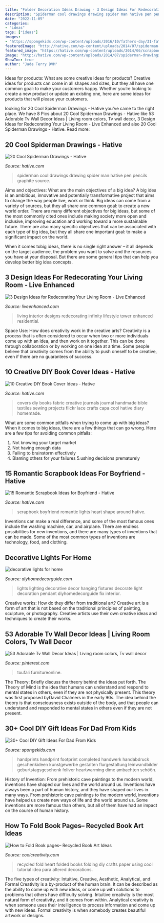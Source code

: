 ```yaml
---
title: "Folder Decoration Ideas Drawing - 3 Design Ideas For Redecorating Your Living Room"
description: "Spiderman cool drawings drawing spider man hative pen pencils graphite source"
date: "2022-11-05"
categories:
- "ideas"
tags: ["ideas"]
images:
- "https://spongekids.com/wp-content/uploads/2016/10/fathers-day/31-fathers-day-ideas.jpg"
featuredImage: "http://hative.com/wp-content/uploads/2014/07/spiderman-drawings/5-spiderman-drawings.jpg"
featured_image: "https://hative.com/wp-content/uploads/2014/06/scrapbook-ideas-for-boyfriend/4-scrapbook-ideas-for-boyfriend.jpg"
image: "http://hative.com/wp-content/uploads/2014/07/spiderman-drawings/5-spiderman-drawings.jpg"
ShowToc: true
author: "Jade Terry DVM"
---
```



Ideas for products: What are some creative ideas for products?
Creative ideas for products can come in all shapes and sizes, but they all have one common goal: to make your customers happy. Whether you’re looking to create a new product or update an existing one, here are some ideas for products that will please your customers.

	

		
looking for 20 Cool Spiderman Drawings - Hative you've came to the right place. We have 8 Pics about 20 Cool Spiderman Drawings - Hative like 53 Adorable Tv Wall Decor Ideas | Living room colors, Tv wall decor, 3 Design Ideas for Redecorating Your Living Room - Live Enhanced and also 20 Cool Spiderman Drawings - Hative. Read more:
		
    
## 20 Cool Spiderman Drawings - Hative

<img loading=lazy src="http://hative.com/wp-content/uploads/2014/07/spiderman-drawings/5-spiderman-drawings.jpg" onerror="this.onerror=null;this.src='https://tse3.mm.bing.net/th?id=OIP.uz5q7T0D5YLkFQbp4teZ2gHaKh&amp;pid=15.1';" alt="20 Cool Spiderman Drawings - Hative">

_Source: hative.com_

>spiderman cool drawings drawing spider man hative pen pencils graphite source. 

	

Aims and objectives: What are the main objectives of a big idea?
A big idea is an ambitious, innovative and potentially transformative project that aims to change the way people live, work or think. Big ideas can come from a variety of sources, but they all share one common goal: to create a new world order.
There are many different objectives for big ideas, but some of the most commonly cited ones include making society more open and inclusive, improving education and working toward a more sustainable future. There are also many specific objectives that can be associated with each type of big idea, but they all share one important goal: to make a significant impact on the world.



When it comes tobig ideas, there is no single right answer – it all depends on the target audience, the problem you want to solve and the resources you have at your disposal. But there are some general tips that can help you develop better big idea concepts.

    
## 3 Design Ideas For Redecorating Your Living Room - Live Enhanced

<img loading=lazy src="https://www.liveenhanced.com/wp-content/uploads/2019/01/Redecorating_Your_Living_Room.jpg" onerror="this.onerror=null;this.src='https://tse3.mm.bing.net/th?id=OIP.apLghhzAbB-ves8exxY0NQHaFj&amp;pid=15.1';" alt="3 Design Ideas for Redecorating Your Living Room - Live Enhanced">

_Source: liveenhanced.com_

>living interior designs redecorating infinity lifestyle tower enhanced residential. 

	

Space Use: How does creativity work in the creative arts?
Creativity is a process that is often considered to occur when two or more individuals come up with an idea, and then work on it together. This can be done through collaboration or by working on one idea at a time. Some people believe that creativity comes from the ability to push oneself to be creative, even if there are no guarantees of success.

    
## 10 Creative DIY Book Cover Ideas - Hative

<img loading=lazy src="https://hative.com/wp-content/uploads/2014/09/diy-book-cover-ideas/8-cute-book-covers-for-girls.jpg" onerror="this.onerror=null;this.src='https://tse3.mm.bing.net/th?id=OIP.bBygi3Keh8mPW5Fc2Dv8rwHaJ4&amp;pid=15.1';" alt="10 Creative DIY Book Cover Ideas - Hative">

_Source: hative.com_

>covers diy books fabric creative journals journal handmade bible textiles sewing projects flickr lace crafts capa cool hative diary homemade. 

	

What are some common pitfalls when trying to come up with big ideas?
When it comes to big ideas, there are a few things that can go wrong. Here are a few tips for avoiding common pitfalls: 
1. Not knowing your target market 
2. Not having enough data 
3. Failing to brainstorm effectively 
4. Blaming others for your failures 
5.ushing decisions prematurely 

    
## 15 Romantic Scrapbook Ideas For Boyfriend - Hative

<img loading=lazy src="https://hative.com/wp-content/uploads/2014/06/scrapbook-ideas-for-boyfriend/4-scrapbook-ideas-for-boyfriend.jpg" onerror="this.onerror=null;this.src='https://tse3.mm.bing.net/th?id=OIP.dG64a9go7AdZRZwa_bpnJgHaHa&amp;pid=15.1';" alt="15 Romantic Scrapbook Ideas for Boyfriend - Hative">

_Source: hative.com_

>scrapbook boyfriend romantic lights heart shape around hative. 

	

Inventions can make a real difference, and some of the most famous ones include the washing machine, car, and airplane. There are endless possibilities for new inventions, and there are many types of inventions that can be made. Some of the most common types of inventions are technology, food, and clothing.

    
## Decorative Lights For Home

<img loading=lazy src="http://diyhomedecorguide.com/wp-content/uploads/2014/05/How-to-decorate-home-with-lights.jpeg" onerror="this.onerror=null;this.src='https://tse3.mm.bing.net/th?id=OIP.ZbEGA_Y2zZtoaw7g7rQZ_AHaJ3&amp;pid=15.1';" alt="decorative lights for home">

_Source: diyhomedecorguide.com_

>lights lighting decorative decor hanging fixtures decorate light decoration pendant diyhomedecorguide fix interior. 

	

Creative works: How do they differ from traditional art?
Creative art is a form of art that is not based on the traditional principles of painting, sculpture, or photography. Creative artists use their own creative ideas and techniques to create their works.

    
## 53 Adorable Tv Wall Decor Ideas | Living Room Colors, Tv Wall Decor

<img loading=lazy src="https://i.pinimg.com/736x/3a/64/35/3a6435dc4ac3070dba8885c6977cd716.jpg" onerror="this.onerror=null;this.src='https://tse3.mm.bing.net/th?id=OIP.ZiSQbjDMMgNMxpltpeAoRQHaLH&amp;pid=15.1';" alt="53 Adorable Tv Wall Decor Ideas | Living room colors, Tv wall decor">

_Source: pinterest.com_

>toufali furnitureonline. 

	

The Theory: Briefly discuss the theory behind the ideas put forth.
The Theory of Mind is the idea that humans can understand and respond to mental states in others, even if they are not physically present. This theory was first proposed byDavid Chalmers in the early 90s. The idea behind the theory is that consciousness exists outside of the body, and that people can understand and responded to mental states in others even if they are not present.

    
## 30+ Cool DIY Gift Ideas For Dad From Kids

<img loading=lazy src="https://spongekids.com/wp-content/uploads/2016/10/fathers-day/31-fathers-day-ideas.jpg" onerror="this.onerror=null;this.src='https://tse1.mm.bing.net/th?id=OIP.udnlQufzLYkD1T9ffuLzWQHaJ4&amp;pid=15.1';" alt="30+ Cool DIY Gift Ideas For Dad From Kids">

_Source: spongekids.com_

>handprints handprint footprint completed handwerk handabdruck geschenkideen kunstgewerbe gestalten flurgestaltung leinwandbilder geburtstagsgeschenk foliver heartwarming dime ambachten schöön. 

	

History of Invention: From prehistoric cave paintings to the modern world, inventions have shaped our lives and the world around us.
Inventions have always been a part of human history, and they have shaped our lives in many ways. From prehistoric cave paintings to the modern world, inventions have helped us create new ways of life and the world around us. Some inventions are more famous than others, but all of them have had an impact on the course of human history.

    
## How To Fold Book Pages– Recycled Book Art Ideas

<img loading=lazy src="http://coolcreativity.com/wp-content/uploads/2016/03/5-1.jpg" onerror="this.onerror=null;this.src='https://tse3.mm.bing.net/th?id=OIP.ALGFNrPpZP_dutu_BXwGXwHaKX&amp;pid=15.1';" alt="How to Fold Book pages– Recycled Book Art Ideas">

_Source: coolcreativity.com_

>recycled fold heart folded books folding diy crafts paper using cool tutorial idea para altered decorations. 

	

The five types of creativity: Intuitive, Creative, Aesthetic, Analytical, and Formal
Creativity is a by-product of the human brain. It can be described as the ability to come up with new ideas, or come up with solutions to problems that others have difficulty solving. Intuitive creativity is the most natural form of creativity, and it comes from within. Analytical creativity is when someone uses their intelligence to process information and come up with new ideas. Formal creativity is when somebody creates beautiful artwork or designs.

